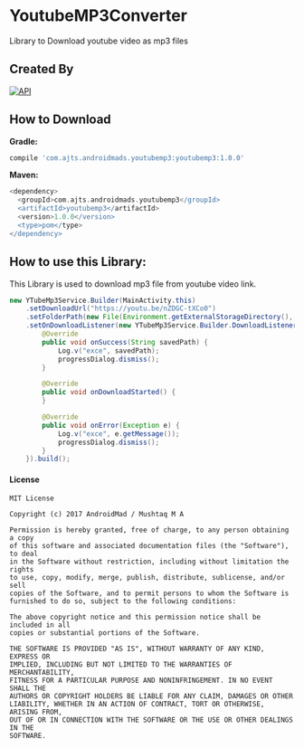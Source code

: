 # YoutubeMP3Converter
Library to Download youtube video as mp3 files
## Created By
[![API](https://img.shields.io/badge/AndroidMads-AJTS-brightgreen.svg?style=flat)](https://github.com/androidmads/YoutubeMP3Converter)
## How to Download
<b>Gradle:</b>
```groovy
compile 'com.ajts.androidmads.youtubemp3:youtubemp3:1.0.0'
```
<b>Maven:</b>
```groovy
<dependency>
  <groupId>com.ajts.androidmads.youtubemp3</groupId>
  <artifactId>youtubemp3</artifactId>
  <version>1.0.0</version>
  <type>pom</type>
</dependency>
```
## How to use this Library:
This Library is used to download mp3 file from youtube video link.

```java
new YTubeMp3Service.Builder(MainActivity.this)
	.setDownloadUrl("https://youtu.be/nZDGC-tXCo0")
	.setFolderPath(new File(Environment.getExternalStorageDirectory(), "/YTMp3/Downloads").getPath())
	.setOnDownloadListener(new YTubeMp3Service.Builder.DownloadListener() {
		@Override
		public void onSuccess(String savedPath) {
			Log.v("exce", savedPath);
			progressDialog.dismiss();
		}

		@Override
		public void onDownloadStarted() {
		}

		@Override
		public void onError(Exception e) {
			Log.v("exce", e.getMessage());
			progressDialog.dismiss();
		}
	}).build();
```
#### License
```
MIT License

Copyright (c) 2017 AndroidMad / Mushtaq M A

Permission is hereby granted, free of charge, to any person obtaining a copy
of this software and associated documentation files (the "Software"), to deal
in the Software without restriction, including without limitation the rights
to use, copy, modify, merge, publish, distribute, sublicense, and/or sell
copies of the Software, and to permit persons to whom the Software is
furnished to do so, subject to the following conditions:

The above copyright notice and this permission notice shall be included in all
copies or substantial portions of the Software.

THE SOFTWARE IS PROVIDED "AS IS", WITHOUT WARRANTY OF ANY KIND, EXPRESS OR
IMPLIED, INCLUDING BUT NOT LIMITED TO THE WARRANTIES OF MERCHANTABILITY,
FITNESS FOR A PARTICULAR PURPOSE AND NONINFRINGEMENT. IN NO EVENT SHALL THE
AUTHORS OR COPYRIGHT HOLDERS BE LIABLE FOR ANY CLAIM, DAMAGES OR OTHER
LIABILITY, WHETHER IN AN ACTION OF CONTRACT, TORT OR OTHERWISE, ARISING FROM,
OUT OF OR IN CONNECTION WITH THE SOFTWARE OR THE USE OR OTHER DEALINGS IN THE
SOFTWARE.
```
